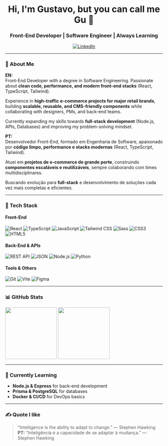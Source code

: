 <h1 align="center">Hi, I'm Gustavo, but you can call me Gu 🤙</h1>
<h3 align="center">Front-End Developer | Software Engineer | Always Learning</h3>

<p align="center">
  <a href="https://www.linkedin.com/in/gustavo-henrique-da-silva99/">
    <img alt="LinkedIn" src="https://img.shields.io/badge/LinkedIn-0077B5?logo=linkedin&logoColor=white&style=for-the-badge" />
  </a>
</p>

---

### 🌟 About Me  

**EN:**  
Front-End Developer with a degree in Software Engineering. Passionate about **clean code, performance, and modern front-end stacks** (React, TypeScript, Tailwind).  

Experience in **high-traffic e-commerce projects for major retail brands**, building **scalable, reusable, and CMS-friendly components** while collaborating with designers, PMs, and back-end teams.  

Currently expanding my skills towards **full-stack development** (Node.js, APIs, Databases) and improving my problem-solving mindset.  

**PT:**  
Desenvolvedor Front-End, formado em Engenharia de Software, apaixonado por **código limpo, performance e stacks modernas** (React, TypeScript, Tailwind).  

Atuei em **projetos de e-commerce de grande porte**, construindo **componentes escaláveis e reutilizáveis**, sempre colaborando com times multidisciplinares.  

Buscando evolução para **full-stack** e desenvolvimento de soluções cada vez mais completas e eficientes.  

---

### 🧰 Tech Stack  

#### Front-End  
<p>
  <img alt="React" src="https://img.shields.io/badge/React-20232A?logo=react&logoColor=61DAFB&style=for-the-badge" />
  <img alt="TypeScript" src="https://img.shields.io/badge/TypeScript-3178C6?logo=typescript&logoColor=white&style=for-the-badge" />
  <img alt="JavaScript" src="https://img.shields.io/badge/JavaScript-F7DF1E?logo=javascript&logoColor=black&style=for-the-badge" />
  <img alt="Tailwind CSS" src="https://img.shields.io/badge/Tailwind-06B6D4?logo=tailwindcss&logoColor=white&style=for-the-badge" />
  <img alt="Sass" src="https://img.shields.io/badge/Sass-CC6699?logo=sass&logoColor=white&style=for-the-badge" />
  <img alt="CSS3" src="https://img.shields.io/badge/CSS3-1572B6?logo=css3&logoColor=white&style=for-the-badge" />
  <img alt="HTML5" src="https://img.shields.io/badge/HTML5-E34F26?logo=html5&logoColor=white&style=for-the-badge" />
</p>

#### Back-End & APIs  
<p>
  <img alt="REST API" src="https://img.shields.io/badge/REST%20API-000000?logo=apachespark&logoColor=white&style=for-the-badge" />
  <img alt="JSON" src="https://img.shields.io/badge/JSON-333333?logo=json&logoColor=white&style=for-the-badge" />
  <img alt="Node.js" src="https://img.shields.io/badge/Node.js-339933?logo=node.js&logoColor=white&style=for-the-badge" />
  <img alt="Python" src="https://img.shields.io/badge/Python-3776AB?logo=python&logoColor=white&style=for-the-badge" />
</p>

#### Tools & Others  
<p>
  <img alt="Git" src="https://img.shields.io/badge/Git-F05032?logo=git&logoColor=white&style=for-the-badge" />
  <img alt="Vite" src="https://img.shields.io/badge/Vite-646CFF?logo=vite&logoColor=white&style=for-the-badge" />
  <img alt="Figma" src="https://img.shields.io/badge/Figma-F24E1E?logo=figma&logoColor=white&style=for-the-badge" />
</p>

---

### 📊 GitHub Stats  

<p>
  <img height="165" src="https://github-readme-stats.vercel.app/api?username=GustavoHenriqueSilva9&show_icons=true&hide_title=true&include_all_commits=true" />
  <img height="165" src="https://github-readme-stats.vercel.app/api/top-langs/?username=GustavoHenriqueSilva9&layout=compact" />
</p>

---

### 🌱 Currently Learning  

- **Node.js & Express** for back-end development  
- **Prisma & PostgreSQL** for databases  
- **Docker & CI/CD** for DevOps basics  

---

### ✍️ Quote I like  

> “Intelligence is the ability to adapt to change.” — Stephen Hawking  
> **PT:** “Inteligência é a capacidade de se adaptar à mudança.” — Stephen Hawking  
